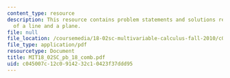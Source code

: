 ```yaml
---
content_type: resource
description: This resource contains problem statements and solutions related to intersections
  of a line and a plane.
file: null
file_location: /coursemedia/18-02sc-multivariable-calculus-fall-2010/c045007c12c0914232c10423f37ddd95_MIT18_02SC_pb_18_comb.pdf
file_type: application/pdf
resourcetype: Document
title: MIT18_02SC_pb_18_comb.pdf
uid: c045007c-12c0-9142-32c1-0423f37ddd95
---
```

